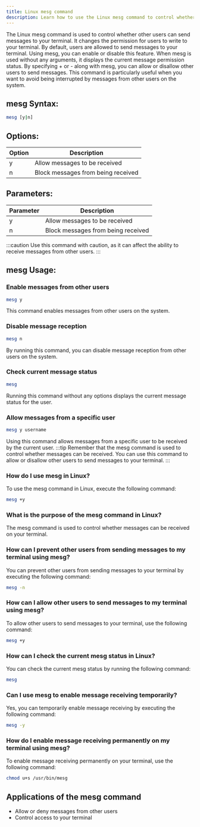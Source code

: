 ```yaml
---
title: Linux mesg command
description: Learn how to use the Linux mesg command to control whether other users can send messages to your terminal. 
---
```


The Linux mesg command is used to control whether other users can send messages to your terminal. It changes the permission for users to write to your terminal. By default, users are allowed to send messages to your terminal. Using mesg, you can enable or disable this feature. When mesg is used without any arguments, it displays the current message permission status. By specifying + or - along with mesg, you can allow or disallow other users to send messages. This command is particularly useful when you want to avoid being interrupted by messages from other users on the system.

## mesg Syntax:
```bash
mesg [y|n]
```

## Options:
| Option | Description                             |
|--------|-----------------------------------------|
| y      | Allow messages to be received           |
| n      | Block messages from being received      |

## Parameters:
| Parameter | Description                        |
|-----------|------------------------------------|
| y         | Allow messages to be received      |
| n         | Block messages from being received |

:::caution
Use this command with caution, as it can affect the ability to receive messages from other users.
:::

## mesg Usage:
### Enable messages from other users
```bash
mesg y
```
This command enables messages from other users on the system.

### Disable message reception
```bash
mesg n
```
By running this command, you can disable message reception from other users on the system.

### Check current message status
```bash
mesg
```
Running this command without any options displays the current message status for the user.

### Allow messages from a specific user
```bash
mesg y username
```
Using this command allows messages from a specific user to be received by the current user.
:::tip
Remember that the mesg command is used to control whether messages can be received. You can use this command to allow or disallow other users to send messages to your terminal.
:::

### How do I use mesg in Linux?
To use the mesg command in Linux, execute the following command:
```bash
mesg +y
```

### What is the purpose of the mesg command in Linux?
The mesg command is used to control whether messages can be received on your terminal.

### How can I prevent other users from sending messages to my terminal using mesg?
You can prevent other users from sending messages to your terminal by executing the following command:
```bash
mesg -n
```

### How can I allow other users to send messages to my terminal using mesg?
To allow other users to send messages to your terminal, use the following command:
```bash
mesg +y
```

### How can I check the current mesg status in Linux?
You can check the current mesg status by running the following command:
```bash
mesg
```

### Can I use mesg to enable message receiving temporarily?
Yes, you can temporarily enable message receiving by executing the following command:
```bash
mesg -y
```

### How do I enable message receiving permanently on my terminal using mesg?
To enable message receiving permanently on your terminal, use the following command:
```bash
chmod u+s /usr/bin/mesg
```

## Applications of the mesg command

- Allow or deny messages from other users
- Control access to your terminal